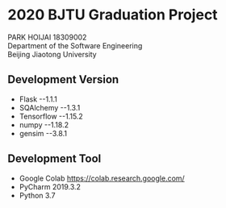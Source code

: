 # 2020 BJTU Graduation Project
PARK HOIJAI 18309002
</br>Department of the Software Engineering
</br>Beijing Jiaotong University

## Development Version
* Flask --1.1.1
* SQAlchemy --1.3.1
* Tensorflow --1.15.2
* numpy --1.18.2
* gensim --3.8.1

## Development Tool
* Google Colab https://colab.research.google.com/
* PyCharm 2019.3.2
* Python 3.7


